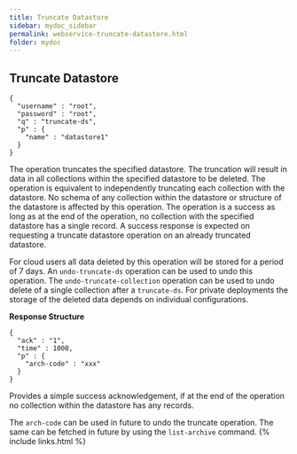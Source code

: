 ```yaml
---
title: Truncate Datastore
sidebar: mydoc_sidebar
permalink: webservice-truncate-datastore.html
folder: mydoc
---
```


## Truncate Datastore

```
{
  "username" : "root",
  "password" : "root",
  "q" : "truncate-ds",
  "p" : {
    "name" : "datastore1"
  }
}
```

The operation truncates the specified datastore. The truncation will result in data in all collections within the specified datastore to be deleted. The operation is equivalent to independently truncating each collection with the datastore. No schema of any collection within the datastore or structure of the datastore is affected by this operation. The operation is a success as long as at the end of the operation, no collection with the specified datastore has a single record. A success response is expected on requesting a truncate datastore operation on an already truncated datastore.

For cloud users all data deleted by this operation will be stored for a period of 7 days. An `undo-truncate-ds` operation can be used to undo this operation. The `undo-truncate-collection` operation can be used to undo delete of a single collection after a `truncate-ds`. For private deployments the storage of the deleted data depends on individual configurations.

**Response Structure**

```
{
  "ack" : "1",
  "time" : 1000,
  "p" : {
    "arch-code" : "xxx"
  }
}
```

Provides a simple success acknowledgement, if at the end of the operation no collection within the datastore has any records.

The `arch-code` can be used in future to undo the truncate operation. The same can be fetched in future by using the `list-archive` command.
{% include links.html %}
